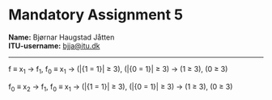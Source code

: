 # Mandatory Assignment 5

**Name:** Bjørnar Haugstad Jåtten \
**ITU-username:** bjja@itu.dk

------------------

f ≡ x<sub>1</sub> → f<sub>1</sub>, f<sub>0</sub> ≡ x<sub>1</sub> → (|{1 = 1}| ≥ 3), (|{0 = 1}| ≥ 3) → (1 ≥ 3), (0 ≥ 3)

f<sub>0</sub> ≡ x<sub>2</sub> → f<sub>1</sub>, f<sub>0</sub> ≡ x<sub>1</sub> → (|{1 = 1}| ≥ 3), (|{0 = 1}| ≥ 3) → (1 ≥ 3), (0 ≥ 3)